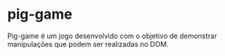 # pig-game
Pig-game é um jogo desenvolvido com o objetivo de demonstrar manipulações que podem ser realizadas no DOM.
